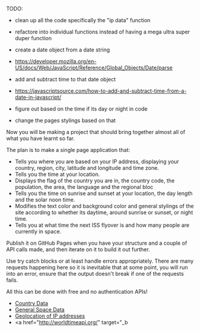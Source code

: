 TODO: 
- clean up all the code specifically the "ip data" function
- refactore into individual functions instead of having a mega ultra super duper function

- create a date object from a date string
- https://developer.mozilla.org/en-US/docs/Web/JavaScript/Reference/Global_Objects/Date/parse

- add and subtract time to that date object
- https://javascriptsource.com/how-to-add-and-subtract-time-from-a-date-in-javascript/

- figure out based on the time if its day or night in code
- change the pages stylings based on that


Now you will be making a project that should bring together almost all of what you have learnt so far.

The plan is to make a single page application that:

- Tells you where you are based on your IP address, displaying your country, region, city, latitude and longitude and time zone.
- Tells you the time at your location.
- Displays the flag of the country you are in, the country code, the population, the area, the language and the regional bloc
- Tells you the time on sunrise and sunset at your location, the day length and the solar noon time.
- Modifies the text color and background color and general stylings of the site according to whether its daytime, around sunrise or sunset, or night time.
- Tells you at what time the next ISS flyover is and how many people are currently in space.


Publish it on GitHub Pages when you have your structure and a couple of API calls made, and then iterate on it to build it out further.

Use try catch blocks or at least handle errors appropriately. There are many requests happening here so it is inevitable that at some point, you will run into an error, ensure that the output doesn't break if one of the requests fails.

All this can be done with free and no authentication APIs!

- <a href="http://restcountries.eu/" target="_blank">Country Data</a>
- <a href="http://open-notify.org/" target="_blank">General Space Data</a>
- <a href="https://freegeoip.io/" target="_blank">Geolocation of IP addresses</a>
- <a href="http://worldtimeapi.org/" target="_b